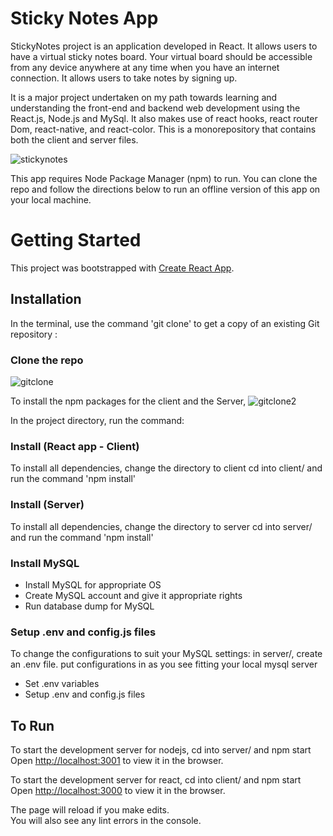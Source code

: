 # Sticky Notes App

StickyNotes project is an application developed in React. It allows users to have a virtual sticky notes board. Your virtual board should be accessible from any device anywhere at any time when you have an internet connection. It allows users to take notes by signing up.

It is a major project undertaken on my path towards learning and understanding the front-end and backend web development using the React.js, Node.js and MySql. It also makes use of react hooks, react router Dom, react-native, and react-color. This is a monorepository that contains both the client and server files. 

![stickynotes](https://user-images.githubusercontent.com/74065235/109551772-8daf3c00-7aab-11eb-95c4-a9fc3002c803.png)

This app requires Node Package Manager (npm) to run. You can clone the repo and follow the directions below to run an offline version of this app on your local machine.


# Getting Started
This project was bootstrapped with [Create React App](https://github.com/facebook/create-react-app).

## Installation

In the terminal, use the command 'git clone' to get a copy of an existing Git repository :

### Clone the repo
![gitclone](https://user-images.githubusercontent.com/74065235/123194744-91633600-d481-11eb-8ad7-5e59f0dd8b0c.png)

To install the npm packages for the client and the Server,
![gitclone2](https://user-images.githubusercontent.com/74065235/123196106-e607b080-d483-11eb-81c4-d5defb81f581.png)

In the project directory, run the command:

### Install (React app - Client)
To install all dependencies, change the directory to client 
cd into client/ and run the command 'npm install'

### Install (Server)
To install all dependencies, change the directory to server 
cd into server/ and run the command 'npm install'

### Install MySQL
   - Install MySQL for appropriate OS
   - Create MySQL account and give it appropriate rights
   - Run database dump for MySQL

### Setup .env and config.js files
To change the configurations to suit your MySQL settings:
in server/, create an .env file. put configurations in as you see fitting your local mysql server 
   - Set .env variables
   - Setup .env and config.js files

## To Run
To start the development server for nodejs, cd into server/ and npm start
Open [http://localhost:3001](http://localhost:3001) to view it in the browser.

To start the development server for react, cd into client/ and npm start
Open [http://localhost:3000](http://localhost:3000) to view it in the browser.


The page will reload if you make edits.\
You will also see any lint errors in the console.

